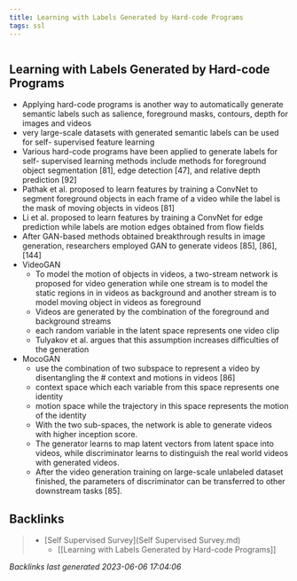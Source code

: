 ```yaml
---
title: Learning with Labels Generated by Hard-code Programs
tags: ssl
---
```

```toc
```

## Learning with Labels Generated by Hard-code Programs
- Applying hard-code programs is another way to automatically generate semantic labels such as salience, foreground masks, contours, depth for images and videos 
- very large-scale datasets with generated semantic labels can be used for self- supervised feature learning 
- Various hard-code programs have been applied to generate labels for self- supervised learning methods include methods for foreground object segmentation [81], edge detection [47], and relative depth prediction [92] 
- Pathak et al. proposed to learn features by training a ConvNet to segment foreground objects in each frame of a video while the label is the mask of moving objects in videos [81] 
- Li et al. proposed to learn features by training a ConvNet for edge prediction while labels are motion edges obtained from flow fields   
- After GAN-based methods obtained breakthrough results in image generation, researchers employed GAN to generate videos [85], [86], [144] 
- VideoGAN 
	- To model the motion of objects in videos, a two-stream network is proposed for video generation while one stream is to model the static regions in in videos as background and another stream is to model moving object in videos as foreground 
	- Videos are generated by the combination of the foreground and background streams 
	- each random variable in the latent space represents one video clip 
	- Tulyakov et al. argues that this assumption increases difficulties of the generation 
- MocoGAN 
	- use the combination of two subspace to represent a video by disentangling the # context and motions in videos [86] 
	- context space which each variable from this space represents one identity 
	- motion space while the trajectory in this space represents the motion of the identity 
	- With the two sub-spaces, the network is able to generate videos with higher inception score. 
	- The generator learns to map latent vectors from latent space into videos, while discriminator learns to distinguish the real world videos with generated videos. 
	- After the video generation training on large-scale unlabeled dataset finished, the parameters of discriminator can be transferred to other downstream tasks [85].

## Backlinks

> - [Self Supervised Survey](Self Supervised Survey.md)
>   - [[Learning with Labels Generated by Hard-code Programs]]

_Backlinks last generated 2023-06-06 17:04:06_
